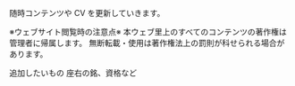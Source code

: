 随時コンテンツや CV を更新していきます。

※ウェブサイト閲覧時の注意点※
本ウェブ里上のすべてのコンテンツの著作権は管理者に帰属します。
無断転載・使用は著作権法上の罰則が科せられる場合があります。

追加したいもの
座右の銘、資格など
